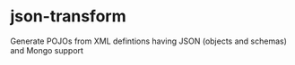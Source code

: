 # json-transform
Generate POJOs from XML defintions having JSON (objects and schemas) and Mongo support 
